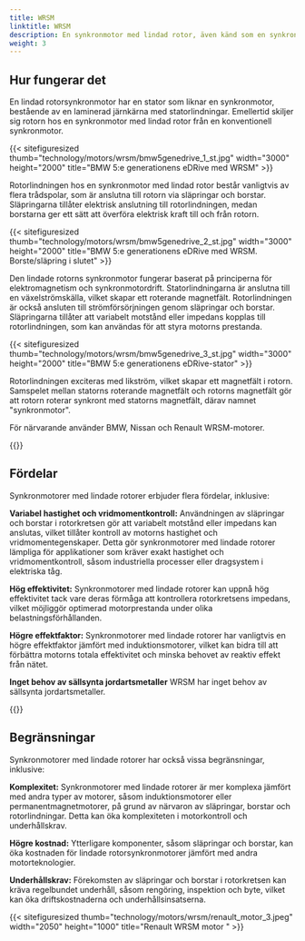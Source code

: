 ```yaml
---
title: WRSM
linktitle: WRSM
description: En synkronmotor med lindad rotor, även känd som en synkronmotor med släpring, eller externt exciterad synkronmotor (EESM) är en typ av elektrisk motor som kombinerar funktionerna hos både synkrona och lindade induktionsmotorer.
weight: 3
---
```

<!-- markdownlint-disable MD033 -->
## Hur fungerar det

En lindad rotorsynkronmotor har en stator som liknar en synkronmotor, bestående av en laminerad järnkärna med statorlindningar. Emellertid skiljer sig rotorn hos en synkronmotor med lindad rotor från en konventionell synkronmotor.

{{< sitefiguresized thumb="technology/motors/wrsm/bmw5genedrive_1_st.jpg" width="3000" height="2000" title="BMW 5:e generationens eDRive med WRSM" >}}

Rotorlindningen hos en synkronmotor med lindad rotor består vanligtvis av flera trådspolar, som är anslutna till rotorn via släpringar och borstar. Släpringarna tillåter elektrisk anslutning till rotorlindningen, medan borstarna ger ett sätt att överföra elektrisk kraft till och från rotorn.

{{< sitefiguresized thumb="technology/motors/wrsm/bmw5genedrive_2_st.jpg" width="3000" height="2000" title="BMW 5:e generationens eDRive med WRSM. Borste/släpring i slutet" >}}

Den lindade rotorns synkronmotor fungerar baserat på principerna för elektromagnetism och synkronmotordrift. Statorlindningarna är anslutna till en växelströmskälla, vilket skapar ett roterande magnetfält. Rotorlindningen är också ansluten till strömförsörjningen genom släpringar och borstar. Släpringarna tillåter att variabelt motstånd eller impedans kopplas till rotorlindningen, som kan användas för att styra motorns prestanda.

{{< sitefiguresized thumb="technology/motors/wrsm/bmw5genedrive_3_st.jpg" width="3000" height="2000" title="BMW 5:e generationens eDRive-stator" >}}

Rotorlindningen exciteras med likström, vilket skapar ett magnetfält i rotorn. Samspelet mellan statorns roterande magnetfält och rotorns magnetfält gör att rotorn roterar synkront med statorns magnetfält, därav namnet "synkronmotor".

För närvarande använder BMW, Nissan och Renault WRSM-motorer.



{{<evkxdisplayaddarticle />}}
## Fördelar

Synkronmotorer med lindade rotorer erbjuder flera fördelar, inklusive:

**Variabel hastighet och vridmomentkontroll:** Användningen av släpringar och borstar i rotorkretsen gör att variabelt motstånd eller impedans kan anslutas, vilket tillåter kontroll av motorns hastighet och vridmomentegenskaper. Detta gör synkronmotorer med lindade rotorer lämpliga för applikationer som kräver exakt hastighet och vridmomentkontroll, såsom industriella processer eller dragsystem i elektriska tåg.

**Hög effektivitet:** Synkronmotorer med lindade rotorer kan uppnå hög effektivitet tack vare deras förmåga att kontrollera rotorkretsens impedans, vilket möjliggör optimerad motorprestanda under olika belastningsförhållanden.

**Högre effektfaktor:** Synkronmotorer med lindade rotorer har vanligtvis en högre effektfaktor jämfört med induktionsmotorer, vilket kan bidra till att förbättra motorns totala effektivitet och minska behovet av reaktiv effekt från nätet.

**Inget behov av sällsynta jordartsmetaller** WRSM har inget behov av sällsynta jordartsmetaller.

{{<evkxdisplayaddarticle />}}

## Begränsningar

Synkronmotorer med lindade rotorer har också vissa begränsningar, inklusive:

**Komplexitet:** Synkronmotorer med lindade rotorer är mer komplexa jämfört med andra typer av motorer, såsom induktionsmotorer eller permanentmagnetmotorer, på grund av närvaron av släpringar, borstar och rotorlindningar. Detta kan öka komplexiteten i motorkontroll och underhållskrav.

**Högre kostnad:** Ytterligare komponenter, såsom släpringar och borstar, kan öka kostnaden för lindade rotorsynkronmotorer jämfört med andra motorteknologier.

**Underhållskrav:** Förekomsten av släpringar och borstar i rotorkretsen kan kräva regelbundet underhåll, såsom rengöring, inspektion och byte, vilket kan öka driftskostnaderna och underhållsinsatserna.

{{< sitefiguresized thumb="technology/motors/wrsm/renault_motor_3.jpeg" width="2050" height="1000" title="Renault WRSM motor " >}}
